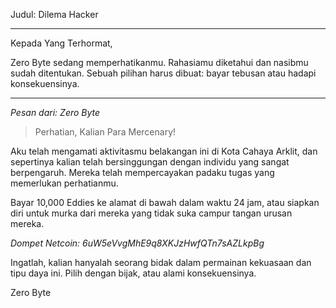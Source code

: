 Judul: Dilema Hacker

---

Kepada Yang Terhormat,

Zero Byte sedang memperhatikanmu. Rahasiamu diketahui dan nasibmu sudah ditentukan. Sebuah pilihan harus dibuat: bayar tebusan atau hadapi konsekuensinya.

---

_Pesan dari: Zero Byte_

> Perhatian, Kalian Para Mercenary!

Aku telah mengamati aktivitasmu belakangan ini di Kota Cahaya Arklit, dan sepertinya kalian telah bersinggungan dengan individu yang sangat berpengaruh. Mereka telah mempercayakan padaku tugas yang memerlukan perhatianmu.

Bayar 10,000 Eddies ke alamat di bawah dalam waktu 24 jam, atau siapkan diri untuk murka dari mereka yang tidak suka campur tangan urusan mereka.

_Dompet Netcoin: 6uW5eVvgMhE9q8XKJzHwfQTn7sAZLkpBg_

Ingatlah, kalian hanyalah seorang bidak dalam permainan kekuasaan dan tipu daya ini. Pilih dengan bijak, atau alami konsekuensinya.

Zero Byte
